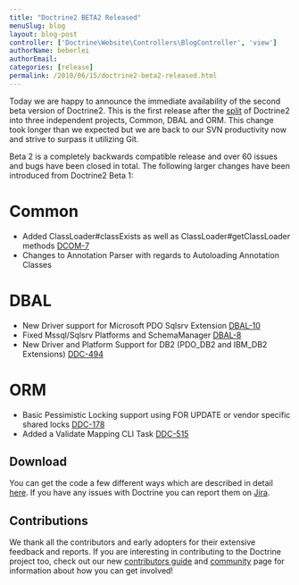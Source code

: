 ```yaml
---
title: "Doctrine2 BETA2 Released"
menuSlug: blog
layout: blog-post
controller: ['Doctrine\Website\Controllers\BlogController', 'view']
authorName: beberlei
authorEmail:
categories: [release]
permalink: /2010/06/15/doctrine2-beta2-released.html
---
```

Today we are happy to announce the immediate availability of the second
beta version of Doctrine2. This is the first release after the
[split](http://www.doctrine-project.org/blog/bringing-it-all-together)
of Doctrine2 into three independent projects, Common, DBAL and ORM. This
change took longer than we expected but we are back to our SVN
productivity now and strive to surpass it utilizing Git.

Beta 2 is a completely backwards compatible release and over 60 issues
and bugs have been closed in total. The following larger changes have
been introduced from Doctrine2 Beta 1:

Common
======

-   Added ClassLoader\#classExists as well as
    ClassLoader\#getClassLoader methods
    [DCOM-7](http://www.doctrine-project.org/jira/browse/DCOM-7)
-   Changes to Annotation Parser with regards to Autoloading Annotation
    Classes

DBAL
====

-   New Driver support for Microsoft PDO Sqlsrv Extension
    [DBAL-10](http://www.doctrine-project.org/jira/browse/DBAL-10)
-   Fixed Mssql/Sqlsrv Platforms and SchemaManager
    [DBAL-8](http://www.doctrine-project.org/jira/browse/DBAL-8)
-   New Driver and Platform Support for DB2 (PDO\_DB2 and IBM\_DB2
    Extensions)
    [DDC-494](http://www.doctrine-project.org/jira/browse/DDC-494)

ORM
===

-   Basic Pessimistic Locking support using FOR UPDATE or vendor
    specific shared locks
    [DDC-178](http://www.doctrine-project.org/jira/browse/DDC-178)
-   Added a Validate Mapping CLI Task
    [DDC-515](http://www.doctrine-project.org/jira/browse/DDC-515)

Download
--------

You can get the code a few different ways which are described in detail
[here](http://www.doctrine-project.org/projects/orm/2.0/download/2.0.0BETA2).
If you have any issues with Doctrine you can report them on
[Jira](http://www.doctrine-project.org/jira).

Contributions
-------------

We thank all the contributors and early adopters for their extensive
feedback and reports. If you are interesting in contributing to the
Doctrine project too, check out our new [contributors
guide](http://www.doctrine-project.org/contribute) and
[community](http://www.doctrine-project.org/community) page for
information about how you can get involved!
